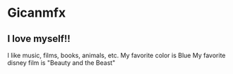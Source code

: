 # Gicanmfx
## I love myself!! 
I like music, films, books, animals, etc.
My favorite color is Blue
My favorite disney film is "Beauty and the Beast"
